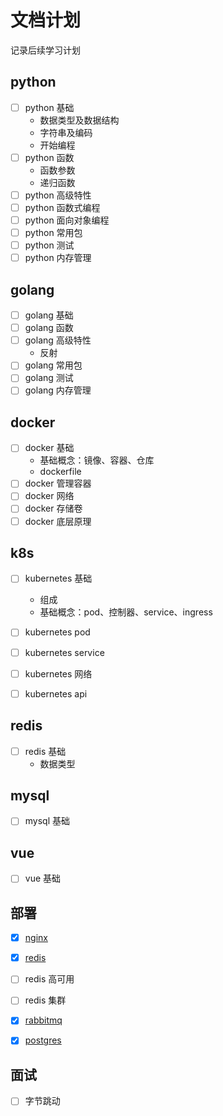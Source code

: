 # 文档计划

记录后续学习计划

## python
- [ ] python 基础
    * 数据类型及数据结构
    * 字符串及编码
    * 开始编程
- [ ] python 函数
    * 函数参数
    * 递归函数
- [ ] python 高级特性
- [ ] python 函数式编程
- [ ] python 面向对象编程
- [ ] python 常用包
- [ ] python 测试
- [ ] python 内存管理

## golang
- [ ] golang 基础
- [ ] golang 函数
- [ ] golang 高级特性
    * 反射
- [ ] golang 常用包
- [ ] golang 测试
- [ ] golang 内存管理

## docker
- [ ] docker 基础
    * 基础概念：镜像、容器、仓库
    * dockerfile
- [ ] docker 管理容器
- [ ] docker 网络
- [ ] docker 存储卷
- [ ] docker 底层原理

## k8s
- [ ] kubernetes 基础
    * 组成
    * 基础概念：pod、控制器、service、ingress
- [ ] kubernetes pod 
- [ ] kubernetes service
- [ ] kubernetes 网络
- [ ] kubernetes api


## redis
- [ ] redis 基础
    * 数据类型


## mysql
- [ ] mysql 基础


## vue
- [ ] vue 基础


## 部署
- [x] [nginx](/docusaurus/note/%E9%83%A8%E7%BD%B2/nginx)
- [x] [redis](/docusaurus/note/%E9%83%A8%E7%BD%B2/redis)
- [ ] redis 高可用
- [ ] redis 集群
- [x] [rabbitmq](/docusaurus/note/%E9%83%A8%E7%BD%B2/rabbitmq) 
- [x] [postgres](/docusaurus/note/%E9%83%A8%E7%BD%B2/postgres)  


## 面试
- [ ] 字节跳动

